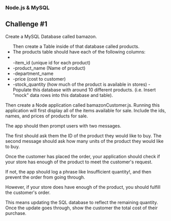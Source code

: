 <h3>Node.js & MySQL</h3>
<h2>Challenge #1</h2>

Create a MySQL Database called bamazon.
<ul>
Then create a Table inside of that database called products.
<li>
The products table should have each of the following columns:
<li></li>
-item_id (unique id for each product)
<li>
-product_name (Name of product)
<li>
-department_name
<li>
-price (cost to customer)
<li>
-stock_quantity (how much of the product is available in stores)
-Populate this database with around 10 different products. (i.e. Insert "mock" data rows into this database and table).
</ul>
Then create a Node application called bamazonCustomer.js. Running this application will first display all of the items available for sale. Include the ids, names, and prices of products for sale.

The app should then prompt users with two messages.

The first should ask them the ID of the product they would like to buy.
The second message should ask how many units of the product they would like to buy.

Once the customer has placed the order, your application should check if your store has enough of the product to meet the customer's request.

If not, the app should log a phrase like Insufficient quantity!, and then prevent the order from going through.

However, if your store does have enough of the product, you should fulfill the customer's order.

This means updating the SQL database to reflect the remaining quantity.
Once the update goes through, show the customer the total cost of their purchase.